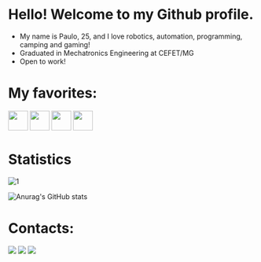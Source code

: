 # Hello! Welcome to my Github profile.
* My name is Paulo, 25, and I love robotics, automation, programming, camping and gaming!
* Graduated in Mechatronics Engineering at CEFET/MG
* Open to work! 

# My favorites:
<img src="https://cdn.jsdelivr.net/gh/devicons/devicon/icons/python/python-original.svg" width="40" height="40"/> <img src="https://cdn.jsdelivr.net/gh/devicons/devicon/icons/matlab/matlab-original.svg"  width="40" height="40"/> <img src="https://cdn.jsdelivr.net/gh/devicons/devicon/icons/cplusplus/cplusplus-original.svg" width="40" height="40"/> <img src="https://cdn.jsdelivr.net/gh/devicons/devicon/icons/embeddedc/embeddedc-original.svg" width="40" height="40"/> 

# Statistics
![1](https://github-readme-stats.vercel.app/api/top-langs/?username=pvgsMechatronics&hide=yacc,makefile,cuda&theme=dracula&layout=compact&langs_count=10&border_radius=10&hide_border=true)

![Anurag's GitHub stats](https://github-readme-stats.vercel.app/api?username=pvgsMechatronics&theme=dracula&show_icons=true&border_radius=10&count_private=true&hide_border=true&include_all_commits=true)



# Contacts:

<div>

<a href = "mailto:paulo.vitor.contato@proton.me"><img src="https://img.shields.io/badge/ProtonMail-8B89CC?style=for-the-badge&logo=protonmail&logoColor=white" target="_blank"></a>
<a href="https://wa.me/5537999322273" target="_blank"><img src="https://img.shields.io/badge/WhatsApp-25D366?style=for-the-badge&logo=whatsapp&logoColor=white" target="_blank"></a> 
<a href="https://www.linkedin.com/in/pvgsMechatronics" target="_blank"><img src="https://img.shields.io/badge/-LinkedIn-%230077B5?style=for-the-badge&logo=linkedin&logoColor=white" target="_blank"></a>   
</div>



	
          
          
          
          
          
          
          
          

